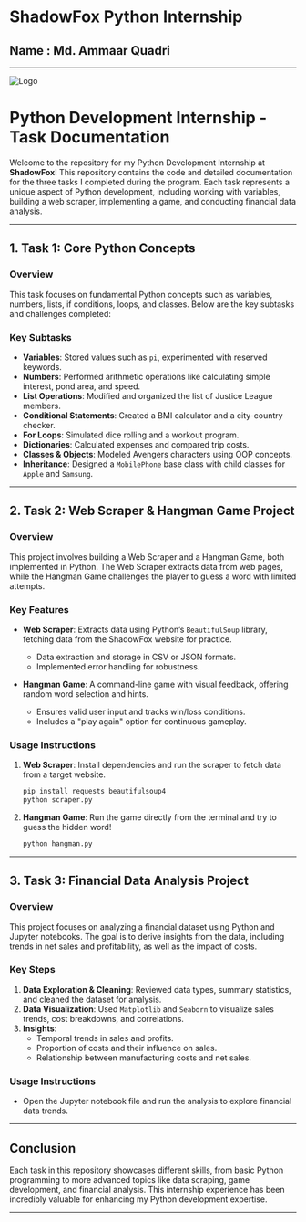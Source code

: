 # ShadowFox Python Internship

## Name : Md. Ammaar Quadri

---
![Logo](https://github.com/maq765/ShadowFox/blob/main/Logo.jpg)
# Python Development Internship - Task Documentation

Welcome to the repository for my Python Development Internship at **ShadowFox**! This repository contains the code and detailed documentation for the three tasks I completed during the program. Each task represents a unique aspect of Python development, including working with variables, building a web scraper, implementing a game, and conducting financial data analysis.

---

## 1. **Task 1: Core Python Concepts** 
### Overview
This task focuses on fundamental Python concepts such as variables, numbers, lists, if conditions, loops, and classes. Below are the key subtasks and challenges completed:

### Key Subtasks
- **Variables**: Stored values such as `pi`, experimented with reserved keywords.
- **Numbers**: Performed arithmetic operations like calculating simple interest, pond area, and speed.
- **List Operations**: Modified and organized the list of Justice League members.
- **Conditional Statements**: Created a BMI calculator and a city-country checker.
- **For Loops**: Simulated dice rolling and a workout program.
- **Dictionaries**: Calculated expenses and compared trip costs.
- **Classes & Objects**: Modeled Avengers characters using OOP concepts.
- **Inheritance**: Designed a `MobilePhone` base class with child classes for `Apple` and `Samsung`.

---

## 2. **Task 2: Web Scraper & Hangman Game Project**

### Overview
This project involves building a Web Scraper and a Hangman Game, both implemented in Python. The Web Scraper extracts data from web pages, while the Hangman Game challenges the player to guess a word with limited attempts.

### Key Features
- **Web Scraper**: Extracts data using Python’s `BeautifulSoup` library, fetching data from the ShadowFox website for practice.
  - Data extraction and storage in CSV or JSON formats.
  - Implemented error handling for robustness.
  
- **Hangman Game**: A command-line game with visual feedback, offering random word selection and hints.
  - Ensures valid user input and tracks win/loss conditions.
  - Includes a "play again" option for continuous gameplay.

### Usage Instructions
1. **Web Scraper**: Install dependencies and run the scraper to fetch data from a target website.
   ```bash
   pip install requests beautifulsoup4
   python scraper.py
   ```

2. **Hangman Game**: Run the game directly from the terminal and try to guess the hidden word!
   ```bash
   python hangman.py
   ```

---

## 3. **Task 3: Financial Data Analysis Project**

### Overview
This project focuses on analyzing a financial dataset using Python and Jupyter notebooks. The goal is to derive insights from the data, including trends in net sales and profitability, as well as the impact of costs.

### Key Steps
1. **Data Exploration & Cleaning**: Reviewed data types, summary statistics, and cleaned the dataset for analysis.
2. **Data Visualization**: Used `Matplotlib` and `Seaborn` to visualize sales trends, cost breakdowns, and correlations.
3. **Insights**:
   - Temporal trends in sales and profits.
   - Proportion of costs and their influence on sales.
   - Relationship between manufacturing costs and net sales.

### Usage Instructions
- Open the Jupyter notebook file and run the analysis to explore financial data trends.

---

## Conclusion
Each task in this repository showcases different skills, from basic Python programming to more advanced topics like data scraping, game development, and financial analysis. This internship experience has been incredibly valuable for enhancing my Python development expertise.

---
